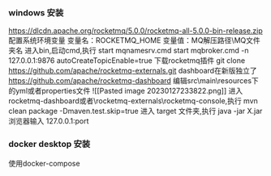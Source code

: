 ### windows 安装
https://dlcdn.apache.org/rocketmq/5.0.0/rocketmq-all-5.0.0-bin-release.zip
配置系统环境变量
    变量名：ROCKETMQ_HOME
    变量值：MQ解压路径\MQ文件夹名
进入bin,启动cmd,执行 
    start mqnamesrv.cmd
    start mqbroker.cmd -n 127.0.0.1:9876 autoCreateTopicEnable=true
下载rocketmq插件
    git clone https://github.com/apache/rocketmq-externals.git
    dashboard在新版独立了 https://github.com/apache/rocketmq-dashboard
编辑src\main\resources下的yml或者properties文件
![[Pasted image 20230127233822.png]]
进入rocketmq-dashboard或者\rocketmq-externals\rocketmq-console,执行
    mvn clean package -Dmaven.test.skip=true
进入 target 文件夹,执行 java -jar X.jar
浏览器输入 127.0.0.1:port

### docker desktop 安装
使用docker-compose
